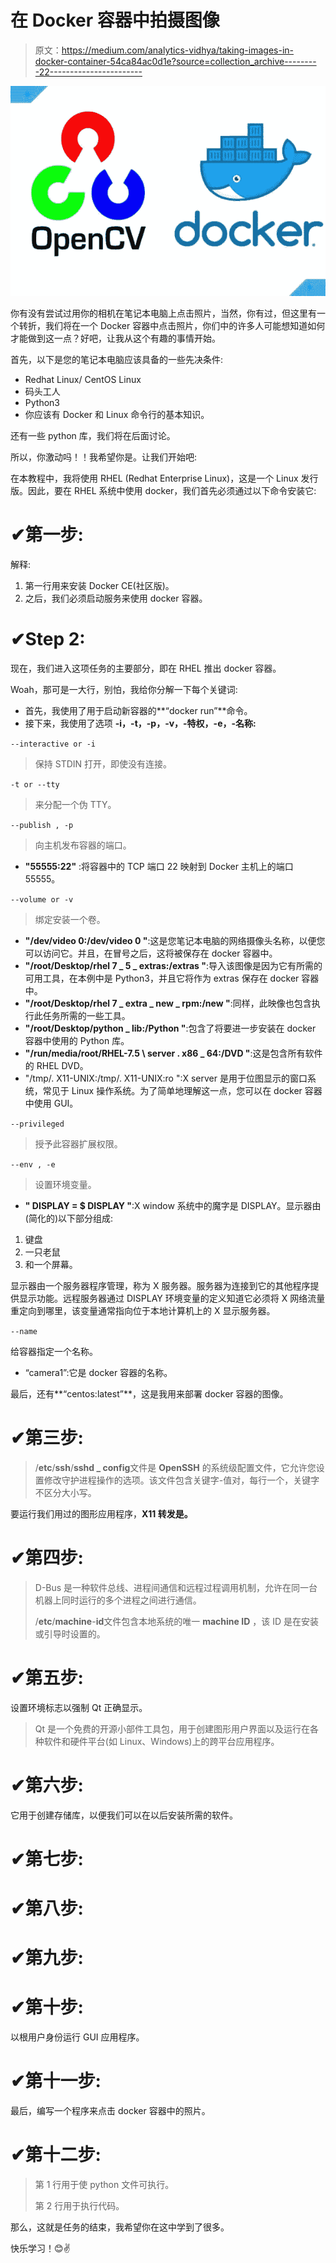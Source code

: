 # 在 Docker 容器中拍摄图像

> 原文：<https://medium.com/analytics-vidhya/taking-images-in-docker-container-54ca84ac0d1e?source=collection_archive---------22----------------------->

![](img/d17271727f0e3bf34a904772001e42a5.png)

你有没有尝试过用你的相机在笔记本电脑上点击照片，当然，你有过，但这里有一个转折，我们将在一个 Docker 容器中点击照片，你们中的许多人可能想知道如何才能做到这一点？好吧，让我从这个有趣的事情开始。

首先，以下是您的笔记本电脑应该具备的一些先决条件:

*   Redhat Linux/ CentOS Linux
*   码头工人
*   Python3
*   你应该有 Docker 和 Linux 命令行的基本知识。

还有一些 python 库，我们将在后面讨论。

所以，你激动吗！！我希望你是。让我们开始吧:

在本教程中，我将使用 RHEL (Redhat Enterprise Linux)，这是一个 Linux 发行版。因此，要在 RHEL 系统中使用 docker，我们首先必须通过以下命令安装它:

# ✔第一步:

解释:

1.  第一行用来安装 Docker CE(社区版)。
2.  之后，我们必须启动服务来使用 docker 容器。

# ✔Step 2:

现在，我们进入这项任务的主要部分，即在 RHEL 推出 docker 容器。

Woah，那可是一大行，别怕，我给你分解一下每个关键词:

*   首先，我使用了用于启动新容器的**“docker run”**命令。
*   接下来，我使用了选项 **-i，-t，-p，-v，-特权，-e，-名称:**

`--interactive or -i`

>保持 STDIN 打开，即使没有连接。

`-t or --tty`

>来分配一个伪 TTY。

`--publish , -p`

>向主机发布容器的端口。

*   **"55555:22"** :将容器中的 TCP 端口 22 映射到 Docker 主机上的端口 55555。

`--volume or -v`

>绑定安装一个卷。

*   **"/dev/video 0:/dev/video 0 "**:这是您笔记本电脑的网络摄像头名称，以便您可以访问它。并且，在冒号之后，这将被保存在 docker 容器中。
*   **"/root/Desktop/rhel 7 _ 5 _ extras:/extras "**:导入该图像是因为它有所需的可用工具，在本例中是 Python3，并且它将作为 extras 保存在 docker 容器中。
*   **"/root/Desktop/rhel 7 _ extra _ new _ rpm:/new "**:同样，此映像也包含执行此任务所需的一些工具。
*   **"/root/Desktop/python _ lib:/Python "**:包含了将要进一步安装在 docker 容器中使用的 Python 库。
*   **"/run/media/root/RHEL-7.5 \ server . x86 _ 64:/DVD "**:这是包含所有软件的 RHEL DVD。
*   "/tmp/. X11-UNIX:/tmp/. X11-UNIX:ro ":X server 是用于位图显示的窗口系统，常见于 Linux 操作系统。为了简单地理解这一点，您可以在 docker 容器中使用 GUI。

`--privileged`

>授予此容器扩展权限。

`--env , -e`

>设置环境变量。

*   **" DISPLAY = $ DISPLAY "**:X window 系统中的魔字是 DISPLAY。显示器由(简化的)以下部分组成:

1.  键盘
2.  一只老鼠
3.  和一个屏幕。

显示器由一个服务器程序管理，称为 X 服务器。服务器为连接到它的其他程序提供显示功能。远程服务器通过 DISPLAY 环境变量的定义知道它必须将 X 网络流量重定向到哪里，该变量通常指向位于本地计算机上的 X 显示服务器。

`--name`

给容器指定一个名称。

*   “camera1”:它是 docker 容器的名称。

最后，还有**“centos:latest”**，这是我用来部署 docker 容器的图像。

# ✔第三步:

> /**etc**/**ssh**/**sshd _ config**文件是 **OpenSSH** 的系统级配置文件，它允许您设置修改守护进程操作的选项。该文件包含关键字-值对，每行一个，关键字不区分大小写。

要运行我们用过的图形应用程序，**X11 转发是。**

# ✔第四步:

> D-Bus 是一种软件总线、进程间通信和远程过程调用机制，允许在同一台机器上同时运行的多个进程之间进行通信。
> 
> /**etc**/**machine**-**id**文件包含本地系统的唯一 **machine ID** ，该 ID 是在安装或引导时设置的。

# ✔第五步:

设置环境标志以强制 Qt 正确显示。

> Qt 是一个免费的开源小部件工具包，用于创建图形用户界面以及运行在各种软件和硬件平台(如 Linux、Windows)上的跨平台应用程序。

# ✔第六步:

它用于创建存储库，以便我们可以在以后安装所需的软件。

# ✔第七步:

# ✔第八步:

# ✔第九步:

# ✔第十步:

以根用户身份运行 GUI 应用程序。

# ✔第十一步:

最后，编写一个程序来点击 docker 容器中的照片。

# ✔第十二步:

> 第 1 行用于使 python 文件可执行。
> 
> 第 2 行用于执行代码。

那么，这就是任务的结束，我希望你在这中学到了很多。

快乐学习！😊✌